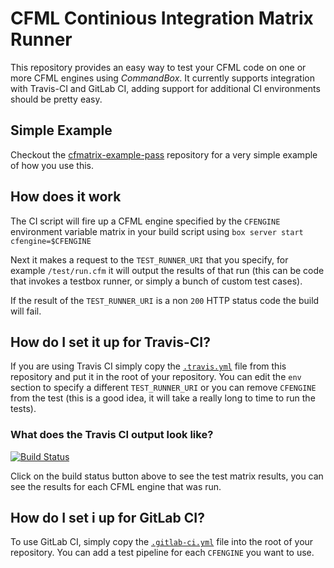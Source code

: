 # CFML Continious Integration Matrix Runner

This repository provides an easy way to test your CFML code on one or more CFML engines using *CommandBox*. It currently supports integration with Travis-CI and GitLab CI, adding support for additional CI environments should be pretty easy.

## Simple Example

Checkout the [cfmatrix-example-pass](https://github.com/foundeo/cfmatrix-example-pass) repository for a very simple example of how you use this.

## How does it work

The CI script will fire up a CFML engine specified by the `CFENGINE` environment variable matrix in your build script using `box server start cfengine=$CFENGINE` 

Next it makes a request to the `TEST_RUNNER_URI` that you specify, for example `/test/run.cfm` it will output the results of that run (this can be code that invokes a testbox runner, or simply a bunch of custom test cases). 

If the result of the `TEST_RUNNER_URI` is a non `200` HTTP status code the build will fail.

## How do I set it up for Travis-CI?

If you are using Travis CI simply copy the [`.travis.yml`](https://github.com/foundeo/cfmatrix/blob/master/.travis.yml) file from this repository and put it in the root of your repository. You can edit the `env` section to specify a different `TEST_RUNNER_URI` or you can remove `CFENGINE` from the test (this is a good idea, it will take a really long to time to run the tests).

### What does the Travis CI output look like?

[![Build Status](https://travis-ci.org/foundeo/cfmatrix.svg?branch=master)](https://travis-ci.org/foundeo/cfmatrix)

Click on the build status button above to see the test matrix results, you can see the results for each CFML engine that was run.

## How do I set i up for GitLab CI?

To use GitLab CI, simply copy the [`.gitlab-ci.yml`](https://github.com/foundeo/cfmatrix/blob/master/.gitlab-ci.yml) file into the root of your repository. You can add a test pipeline for each `CFENGINE` you want to use.



